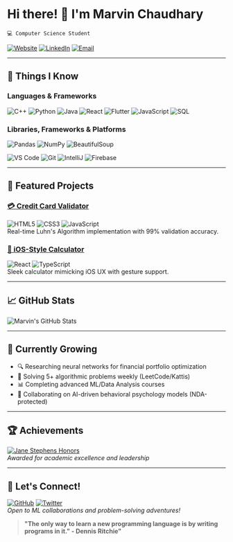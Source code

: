 # Hi there! 👋 I'm Marvin Chaudhary  
`💻 Computer Science Student`  

[![Website](https://img.shields.io/badge/Portfolio-iammarvin7.github.io/Marvin--C/-%2300C7B7?style=flat&logo=google-chrome)](https://iammarvin7.github.io/Marvin-C/)
[![LinkedIn](https://img.shields.io/badge/LinkedIn-Connect-%230A66C2?logo=linkedin)](www.linkedin.com/in/marvin-chaudhary)
[![Email](https://img.shields.io/badge/Email-mchaudhary1s@semo.edu-%23EA4335?logo=gmail)](mailto:mchaudhary1s@semo.edu)



---

## 🔧 **Things I Know**  

### **Languages & Frameworks**  
![C++](https://img.shields.io/badge/C++-20-%2300599C?logo=c%2B%2B)
![Python](https://img.shields.io/badge/Python-%233776AB?logo=python)
![Java](https://img.shields.io/badge/Java-%23ED8B00?logo=openjdk&logoColor=white)
![React](https://img.shields.io/badge/React-%2320232a?logo=react)
![Flutter](https://img.shields.io/badge/Flutter-%2302569B?logo=flutter)
![JavaScript](https://img.shields.io/badge/JavaScript-%23F7DF1E?logo=javascript)
![SQL](https://img.shields.io/badge/SQL-%23FF9900?logo=mysql)  

### **Libraries, Frameworks & Platforms**

<img src="https://img.shields.io/badge/Pandas-1.5.3-blue" alt="Pandas">
<img src="https://img.shields.io/badge/NumPy-1.24.2-orange" alt="NumPy">
<img src="https://img.shields.io/badge/BeautifulSoup-4.12.0-green" alt="BeautifulSoup">

![VS Code](https://img.shields.io/badge/VS_Code-%23007ACC?logo=visual-studio-code)
![Git](https://img.shields.io/badge/Git-%23F05032?logo=git)
![IntelliJ](https://img.shields.io/badge/IntelliJ-%23000000?logo=intellij-idea)
![Firebase](https://img.shields.io/badge/Firebase-%23FFCA28?logo=firebase)  

---

## 🚀 **Featured Projects**  

### [💳 Credit Card Validator](https://your-live-demo-link.com)  
![HTML5](https://img.shields.io/badge/HTML5-%23E34F26?logo=html5)
![CSS3](https://img.shields.io/badge/CSS3-%231572B6?logo=css3)
![JavaScript](https://img.shields.io/badge/JavaScript-%23F7DF1E?logo=javascript)  
Real-time Luhn's Algorithm implementation with 99% validation accuracy.  

### [🧮 iOS-Style Calculator](https://your-live-demo-link.com)  
![React](https://img.shields.io/badge/React-%2320232a?logo=react)
![TypeScript](https://img.shields.io/badge/TypeScript-%233178C6?logo=typescript)  
Sleek calculator mimicking iOS UX with gesture support.  

---

## 📈 **GitHub Stats**  
![Marvin's GitHub Stats](https://github-readme-stats.vercel.app/api?username=iammarvin7&show_icons=true&theme=radical&hide_border=true&bg_color=00000000)  

---

## 🌱 **Currently Growing**  
- 🔍 Researching neural networks for financial portfolio optimization  
- 🧩 Solving 5+ algorithmic problems weekly (LeetCode/Kattis)  
- 📊 Completing advanced ML/Data Analysis courses  
- 🤝 Collaborating on AI-driven behavioral psychology models (NDA-protected)  

---

## 🏆 **Achievements**  
[![Jane Stephens Honors](https://img.shields.io/badge/Jane_Stephens_Honors-Top_5%25_Students-blue?logo=bookstack)](https://semo.edu)  
*Awarded for academic excellence and leadership*  

---

## 💬 **Let's Connect!**  
[![GitHub](https://img.shields.io/badge/GitHub-iammarvin7-%23181717?logo=github)](https://github.com/iammarvin7)
[![Twitter](https://img.shields.io/badge/Twitter-@YourHandle-%231DA1F2?logo=twitter)](YOUR_TWITTER_URL)  
*Open to ML collaborations and problem-solving adventures!*  

> **"The only way to learn a new programming language is by writing programs in it." - Dennis Ritchie"**  
